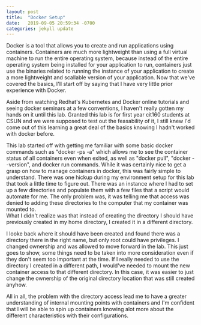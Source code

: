 ```yaml
---
layout: post
title:  "Docker Setup"
date:   2019-09-05 20:59:34 -0700
categories: jekyll update
---
```

 
Docker is a tool that allows you to create and run applications using containers. Containers are much more lightweight than using a 
full virtual machine to run the entire operating system, because instead of the entire operating system being installed for your application to run, 
containers just use the binaries related to running the instance of your application to create a more lightweight 
and scallable version of your application.  Now that we've covered the basics, I'll start off by saying that I have very little prior experience with Docker.

Aside from watching Redhat's Kubernetes and Docker online tutorials and seeing docker seminars at a few conventions, I haven't really gotten my hands
on it until this lab.  Granted this lab is for first year cit160 students at CSUN and we were supposed to test out the feasability of it, I still knew I'd come out
of this learning a great deal of the basics knowing I hadn't worked with docker before.  

This lab started off with getting me familiar with some basic docker commands such as "docker -ps -a" which allows me to see the container status of
all containers even when exited, as well as "docker pull", "docker --version", and docker run commands.  While it was certainly nice to get a grasp on
how to manage containers in docker, this was fairly simple to understand.  There was one hickup during my environment setup for this lab that took a
little time to figure out.  There was an instance where I had to set up a few directories and populate them with a few files that a script would automate for me.
The only problem was, it was telling me that access was denied to adding these directories to the computer that my container was mounted to.  
What I didn't realize was that instead of creating the directory I should have previously created in my home directory, I created it in a different directory.

I looke back where it should have been created and found there was a directory there in the right name, but only root could have privileges.  I changed ownership
and was allowed to move forward in the lab.  This just goes to show, some things need to be taken into more consideration even if they don't seem too important at the time.  If I really needed to use the
directory I created in a different path, I would've needed to mount the new container access to that different directory.  In this case, it was easier to just 
change the ownership of the original directory location that was still created anyhow.

All in all, the problem with the directory access lead me to have a greater understanding of internal mounting points with containers and I'm 
confident that I will be able to spin up containers knowing alot more about the different characteristics with their configurations.

